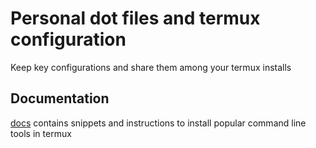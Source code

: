 # Personal dot files and termux configuration

Keep key configurations and share them among your termux installs

## Documentation

[docs](./docs) contains snippets and instructions to install popular command
line tools in termux
